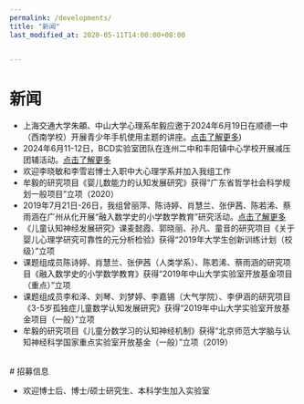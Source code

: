 ```yaml
---
permalink: /developments/
title: "新闻"
last_modified_at: 2020-05-11T14:00:00+08:00


---
```


# 新闻

- 上海交通大学朱頔、中山大学心理系牟毅应邀于2024年6月19日在顺德一中（西南学校）开展青少年手机使用主题的讲座。[点击了解更多](https://mp.weixin.qq.com/s/xeulnrZa4VrDu-TfyoY1GQ))
- 2024年6月11-12日，BCD实验室团队在连州二中和丰阳镇中心学校开展减压团辅活动。[点击了解更多](https://mp.weixin.qq.com/s/tqinVrX3oNFNjAcJHQMC-g)
- 欢迎李晓敏和李雪岩博士入职中大心理学系并加入我组工作
- 牟毅的研究项目《婴儿数能力的认知发展研究》获得“广东省哲学社会科学规划一般项目”立项（2020）
- 2019年7月21日-26日，我组曾丽萍、陈诗婷、肖慧兰、张伊茜、陈若浠、蔡雨涵在广州从化开展“融入数学史的小学数学教育”研究活动。[点击了解更多](https://bcdlabsysu.github.io/bcdlabsysu/news/2019-07-27/)
- 《儿童认知神经发展研究》课麦懿霞、郭晓丽、孙凡、童音的研究项目《关于婴儿心理学研究可靠性的元分析检验》获得“2019年大学生创新训练计划（校级）”立项
- 课题组成员陈诗婷、肖慧兰、张伊茜（人类学系）、陈若浠、蔡雨涵的研究项目《融入数学史的小学数学教育》获得“2019年中山大学实验室开放基金项目（重点）”立项
- 课题组成员李和泽、刘琴、刘梦婷、李嘉锡（大气学院）、李伊涵的研究项目《3-5岁孤独症儿童数学认知发展研究》获得“2019年中山大学实验室开放基金项目（一般）”立项
- 牟毅的研究项目《儿童分数学习的认知神经机制》获得“北京师范大学脑与认知神经科学国家重点实验室开放基金（一般）”立项（2019）


<br>
# 招募信息

- 欢迎博士后、博士/硕士研究生、本科学生加入实验室


